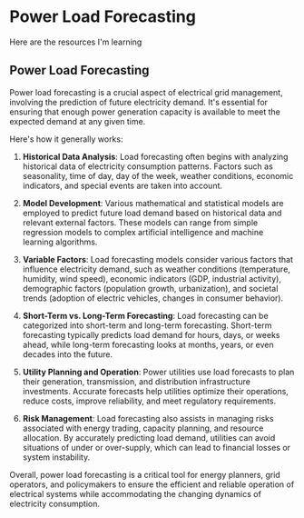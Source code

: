 # Power Load Forecasting

Here are the resources I'm learning


## Power Load Forecasting

Power load forecasting is a crucial aspect of electrical grid management, involving the prediction of future electricity demand. It's essential for ensuring that enough power generation capacity is available to meet the expected demand at any given time.

Here's how it generally works:

1. **Historical Data Analysis**: Load forecasting often begins with analyzing historical data of electricity consumption patterns. Factors such as seasonality, time of day, day of the week, weather conditions, economic indicators, and special events are taken into account.

2. **Model Development**: Various mathematical and statistical models are employed to predict future load demand based on historical data and relevant external factors. These models can range from simple regression models to complex artificial intelligence and machine learning algorithms.

3. **Variable Factors**: Load forecasting models consider various factors that influence electricity demand, such as weather conditions (temperature, humidity, wind speed), economic indicators (GDP, industrial activity), demographic factors (population growth, urbanization), and societal trends (adoption of electric vehicles, changes in consumer behavior).

4. **Short-Term vs. Long-Term Forecasting**: Load forecasting can be categorized into short-term and long-term forecasting. Short-term forecasting typically predicts load demand for hours, days, or weeks ahead, while long-term forecasting looks at months, years, or even decades into the future.

5. **Utility Planning and Operation**: Power utilities use load forecasts to plan their generation, transmission, and distribution infrastructure investments. Accurate forecasts help utilities optimize their operations, reduce costs, improve reliability, and meet regulatory requirements.

6. **Risk Management**: Load forecasting also assists in managing risks associated with energy trading, capacity planning, and resource allocation. By accurately predicting load demand, utilities can avoid situations of under or over-supply, which can lead to financial losses or system instability.

Overall, power load forecasting is a critical tool for energy planners, grid operators, and policymakers to ensure the efficient and reliable operation of electrical systems while accommodating the changing dynamics of electricity consumption.



